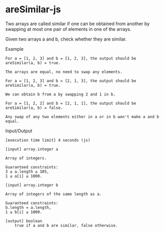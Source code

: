 # areSimilar-js
Two arrays are called similar if one can be obtained from another by swapping at most one pair of elements in one of the arrays.

Given two arrays a and b, check whether they are similar.

Example

    For a = [1, 2, 3] and b = [1, 2, 3], the output should be
    areSimilar(a, b) = true.

    The arrays are equal, no need to swap any elements.

    For a = [1, 2, 3] and b = [2, 1, 3], the output should be
    areSimilar(a, b) = true.

    We can obtain b from a by swapping 2 and 1 in b.

    For a = [1, 2, 2] and b = [2, 1, 1], the output should be
    areSimilar(a, b) = false.

    Any swap of any two elements either in a or in b won't make a and b equal.

Input/Output

    [execution time limit] 4 seconds (js)

    [input] array.integer a

    Array of integers.

    Guaranteed constraints:
    3 ≤ a.length ≤ 105,
    1 ≤ a[i] ≤ 1000.

    [input] array.integer b

    Array of integers of the same length as a.

    Guaranteed constraints:
    b.length = a.length,
    1 ≤ b[i] ≤ 1000.

    [output] boolean
        true if a and b are similar, false otherwise.

